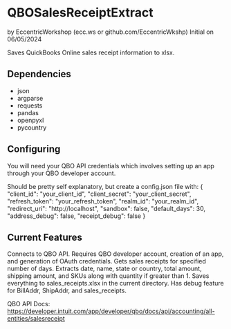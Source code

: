 # QBOSalesReceiptExtract
by EccentricWorkshop (ecc.ws or github.com/EccentricWkshp)
Initial on 06/05/2024

Saves QuickBooks Online sales receipt information to xlsx.

## Dependencies
 - json
 - argparse
 - requests
 - pandas
 - openpyxl
 - pycountry

## Configuring
You will need your QBO API credentials which involves setting up an app through your QBO developer account.

Should be pretty self explanatory, but create a config.json file with:
{
    "client_id": "your_client_id",
    "client_secret": "your_client_secret",
    "refresh_token": "your_refresh_token",
    "realm_id": "your_realm_id",
    "redirect_uri": "http://localhost",
    "sandbox": false,
	"default_days": 30,
	"address_debug": false,
	"receipt_debug": false
}


## Current Features
Connects to QBO API.
Requires QBO developer account, creation of an app, and generation of OAuth credentials.
Gets sales receipts for specified number of days.
Extracts date, name, state or country, total amount, shipping amount, and SKUs along with quantity if greater than 1.
Saves everything to sales_receipts.xlsx in the current directory.
Has debug feature for BillAddr, ShipAddr, and sales_receipts.

QBO API Docs: https://developer.intuit.com/app/developer/qbo/docs/api/accounting/all-entities/salesreceipt